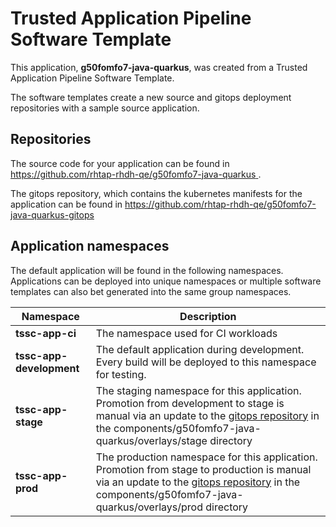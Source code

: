 # Trusted Application Pipeline Software Template

This application, **g50fomfo7-java-quarkus**, was created from a Trusted Application Pipeline Software Template.

The software templates create a new source and gitops deployment repositories with a sample source application. 

## Repositories

The source code for your application can be found in [https://github.com/rhtap-rhdh-qe/g50fomfo7-java-quarkus ](https://github.com/rhtap-rhdh-qe/g50fomfo7-java-quarkus ).
 
The gitops repository, which contains the kubernetes manifests for the application can be found in 
[https://github.com/rhtap-rhdh-qe/g50fomfo7-java-quarkus-gitops ](https://github.com/rhtap-rhdh-qe/g50fomfo7-java-quarkus-gitops ) 

## Application namespaces 

The default application will be found in the following namespaces. Applications can be deployed into unique namespaces or multiple software templates can also bet generated into the same group namespaces.  

|  Namespace   |  Description   |  
| -------- | -------- |
| **tssc-app-ci** | The namespace used for CI workloads |
| **tssc-app-development** | The default application during development. Every build will be deployed to this namespace for testing. |
| **tssc-app-stage** | The staging namespace for this application. Promotion from development to stage is manual via an update to the [gitops repository](https://github.com/rhtap-rhdh-qe/g50fomfo7-java-quarkus-gitops ) in the components/g50fomfo7-java-quarkus/overlays/stage directory |
| **tssc-app-prod** | The production namespace for this application. Promotion from stage to production is manual via an update to the [gitops repository](https://github.com/rhtap-rhdh-qe/g50fomfo7-java-quarkus-gitops ) in the components/g50fomfo7-java-quarkus/overlays/prod directory |